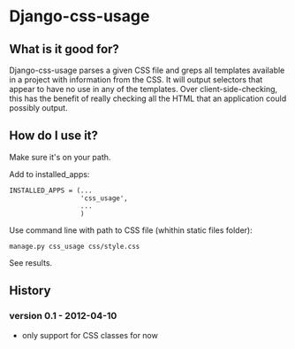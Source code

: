 Django-css-usage
================

What is it good for?
--------------------

Django-css-usage parses a given CSS file and greps all templates available in a
project with information from the CSS. It will output selectors that appear to
have no use in any of the templates. Over client-side-checking, this has the 
benefit of really checking all the HTML that an application could possibly output.


How do I use it?
----------------

Make sure it's on your path.

Add to installed_apps:

    INSTALLED_APPS = (...
                      'css_usage',
                      ...
                      )
                       
Use command line with path to CSS file (whithin static files folder):

    manage.py css_usage css/style.css
    
See results.

History
-------

### version 0.1 - 2012-04-10

- only support for CSS classes for now